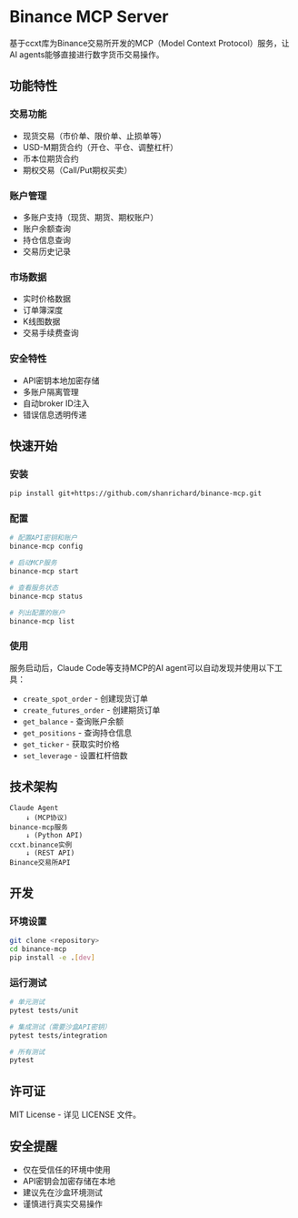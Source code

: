 # Binance MCP Server

基于ccxt库为Binance交易所开发的MCP（Model Context Protocol）服务，让AI agents能够直接进行数字货币交易操作。

## 功能特性

### 交易功能
- 现货交易（市价单、限价单、止损单等）
- USD-M期货合约（开仓、平仓、调整杠杆）
- 币本位期货合约
- 期权交易（Call/Put期权买卖）

### 账户管理
- 多账户支持（现货、期货、期权账户）
- 账户余额查询
- 持仓信息查询
- 交易历史记录

### 市场数据
- 实时价格数据
- 订单簿深度
- K线图数据
- 交易手续费查询

### 安全特性
- API密钥本地加密存储
- 多账户隔离管理
- 自动broker ID注入
- 错误信息透明传递

## 快速开始

### 安装

```bash
pip install git+https://github.com/shanrichard/binance-mcp.git
```

### 配置

```bash
# 配置API密钥和账户
binance-mcp config

# 启动MCP服务
binance-mcp start

# 查看服务状态
binance-mcp status

# 列出配置的账户
binance-mcp list
```

### 使用

服务启动后，Claude Code等支持MCP的AI agent可以自动发现并使用以下工具：

- `create_spot_order` - 创建现货订单
- `create_futures_order` - 创建期货订单
- `get_balance` - 查询账户余额
- `get_positions` - 查询持仓信息
- `get_ticker` - 获取实时价格
- `set_leverage` - 设置杠杆倍数

## 技术架构

```
Claude Agent
    ↓ (MCP协议)
binance-mcp服务
    ↓ (Python API)
ccxt.binance实例
    ↓ (REST API)
Binance交易所API
```

## 开发

### 环境设置

```bash
git clone <repository>
cd binance-mcp
pip install -e .[dev]
```

### 运行测试

```bash
# 单元测试
pytest tests/unit

# 集成测试（需要沙盒API密钥）
pytest tests/integration

# 所有测试
pytest
```

## 许可证

MIT License - 详见 LICENSE 文件。

## 安全提醒

- 仅在受信任的环境中使用
- API密钥会加密存储在本地
- 建议先在沙盒环境测试
- 谨慎进行真实交易操作